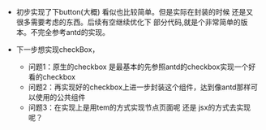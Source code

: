 - 初步实现了下button(大概) 看似也比较简单。但是实际在封装的时候 还是又很多需要考虑的东西。后续有空继续优化下
部分代码,就是个非常简单的版本。不完全参考antd的实现。
  
- 下一步想实现checkBox，
  - 问题1：原生的checkbox 是最基本的先参照antd的checkbox实现一个好看的checkbox
  - 问题2：再实现好的checkbox上进一步封装这个组件，达到像antd那样可以使用的公共组件
  - 问题3：在实现上是用tem的方式实现节点页面呢 还是 jsx的方式去实现呢？